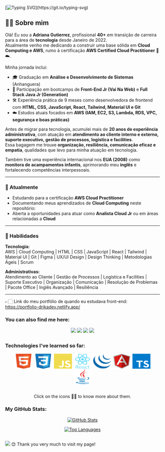 [![Typing SVG](https://readme-typing-svg.herokuapp.com/?lines=Olá+Mundo!+Sou+Adriana+Gutierrez!;Seja+muito+bem+vinde+ao+meu+GitHub!;)](https://git.io/typing-svg)

## 👩‍💻 Sobre mim  

Olá! Eu sou a **Adriana Gutierrez**, profissional **40+** em transição de carreira para a área de **tecnologia** desde Janeiro de 2022.  
Atualmente venho me dedicando a construir uma base sólida em **Cloud Computing e AWS**, rumo à certificação **AWS Certified Cloud Practitioner** 🚀☁️.  

Minha jornada inclui:  
- 🎓 Graduação em **Análise e Desenvolvimento de Sistemas** (Anhanguera)  
- 🚀 Participação em bootcamps de **Front-End Jr (Vai Na Web)** e **Full Stack Java Jr (Generation)**  
- 🛠️ Experiência prática de 9 meses como desenvolvedora de frontend com **HTML, CSS, JavaScript, React, Tailwind, Material UI e Git**  
- ☁️ Estudos atuais focados em **AWS (IAM, EC2, S3, Lambda, RDS, VPC, segurança e boas práticas)**  

Antes de migrar para tecnologia, acumulei mais de **20 anos de experiência administrativa**, com atuação em **atendimento ao cliente interno e externo, suporte executivo, gestão de processos, logística e facilities**.  
Essa bagagem me trouxe **organização, resiliência, comunicação eficaz e empatia**, qualidades que levo para minha atuação em tecnologia.  

Também tive uma experiência internacional nos **EUA (2008)** como **monitora de acampamentos infantis**, aprimorando meu **inglês** e fortalecendo competências interpessoais.  

---

### 🚀 Atualmente
- Estudando para a certificação **AWS Cloud Practitioner**  
- Documentando meus aprendizados de **Cloud Computing** neste repositório:   
- Aberta a oportunidades para atuar como **Analista Cloud Jr** ou em áreas relacionadas a **Cloud**  

---

### 🔑 Habilidades

**Tecnologia:**  
AWS | Cloud Computing | HTML | CSS | JavaScript | React | Tailwind | Material UI | Git | Figma | UX/UI Design | Design Thinking | Metodologias Ágeis | Scrum  

**Administrativas:**  
Atendimento ao Cliente | Gestão de Processos | Logística e Facilities | Suporte Executivo | Organização | Comunicação | Resolução de Problemas | Pacote Office | Inglês Avançado | Resiliência  

---

👉🏻 Link do meu portfólio de quando eu estudava front-end: https://portfolio-drikadev.netlify.app/

### You can also find me here:
<div align="center">  
  <a href ="https://www.linkedin.com/in/adri-ana-gutierrez/"><img src="https://img.shields.io/badge/-LinkedIn-%230077B5?style=for-the-badge&logo=linkedin&logoColor=white" target="_blank"></a>
  <a href ="https://www.instagram.com/drika_guti_guti"><img src="https://img.shields.io/badge/-Instagram-%23E4405F?style=for-the-badge&logo=instagram&logoColor=white" target="_blank"></a>
  <a href ="mailto:adri.ana.gutierrez@hotmail.com"><img src="https://img.shields.io/badge/-Gmail-%23333?style=for-the-badge&logo=gmail&logoColor=white" target="_blank"></a>
  <a href ="https://wa.me/5511947126618"><img src="https://img.shields.io/badge/WhatsApp-25D366?style=for-the-badge&logo=whatsapp&logoColor=white" target="_blank"></a>
</div>

##
### Technologies I've learned so far:
<div align="center">
  <a href="https://www.w3schools.com/html/" target="_blank"><img align="center" alt="HTML" height="50" width="60" title="Html" src="https://raw.githubusercontent.com/devicons/devicon/master/icons/html5/html5-original.svg"></a>
  <a href="https://www.w3schools.com/css/" target="_blank"><img align="center" alt="CSS" height="50" width="60" title="CSS" src="https://raw.githubusercontent.com/devicons/devicon/master/icons/css3/css3-original.svg"></a>
  <a href="https://www.w3schools.com/js/" target="_blank"><img align="center" alt="JS" height="50" width="60" title="JavaScript" src="https://raw.githubusercontent.com/devicons/devicon/master/icons/javascript/javascript-plain.svg"></a>
  <a href="https://www.w3schools.com/react/" target="_blank"><img align="center" alt="React" height="50" width="60" title="React" src="https://github.com/devicons/devicon/blob/master/icons/react/react-original-wordmark.svg"></a>
  <a href="https://www.w3schools.com/jquery/" target="_blank"><img align="center" alt="JQuery" height="50" width="60" title="JQuery" src="https://github.com/devicons/devicon/blob/master/icons/jquery/jquery-original.svg"></a>
  <a href="https://www.w3schools.com/angular/" target="_blank"><img align="center" alt="Angular" height="50" width="60" title="Angular" src="https://github.com/devicons/devicon/blob/master/icons/angularjs/angularjs-original.svg"></a>
  <a href="https://www.w3schools.com/typescript/" target="_blank"><img align="center" alt="TypeScript" height="50" width="60" title="TypeScript" src="https://github.com/devicons/devicon/blob/master/icons/typescript/typescript-original.svg"></a>
  <a href="https://www.w3schools.com/java/" target="_blank"><img align="center" alt="Java" height="50" width="60" title="Java" src="https://github.com/devicons/devicon/blob/master/icons/java/java-original.svg"></a>
  <br><br>
  <p>Click on the icons ☝🏻 to know more about them.</p>
</div>

### My GitHub Stats:
<div align="center">
<a href="https://github.com/DrikaDev"><img width ="40%" src="https://github-readme-streak-stats.herokuapp.com/?user=drikadev&stroke=ffffff&background=1c1917&ring=0891b2&fire=0891b2&currStreakNum=ffffff&currStreakLabel=0891b2&sideNums=ffffff&sideLabels=ffffff&dates=ffffff&hide_border=true" alt="GitHub Stats"/></a>

<a href="https://github.com/DrikaDev"><img width ="40%" src="https://github-readme-stats.vercel.app/api/top-langs/?username=drikadev&langs_count=10&title_color=0891b2&text_color=ffffff&icon_color=0891b2&bg_color=1c1917&hide_border=true&locale=en&custom_title=Top%20%Languages" alt="Top Languages" /></a>
</div>

##
![](https://komarev.com/ghpvc/?username=DrikaDev)
😊 Thank you very much to visit my page!
